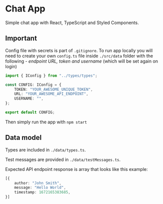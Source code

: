 # Chat App

Simple chat app with React, TypeScript and Styled Components.

## Important

Config file with secrets is part of `.gitignore`.  To run app locally you will need to create your own `config.ts` file inside `./src/data` folder with the following - *endpoint URL, token and username* (which will be set again on login)

```ts
import { IConfig } from "../types/types";

const CONFIG: IConfig = {
	TOKEN: "YOUR_AWESOME_UNIQUE_TOKEN",
	URL: "YOUR_AWESOME_API_ENDPOINT",
	USERNAME: "",
};

export default CONFIG;
```

Then simply run the app with `npm start`

## Data model

Types are included in `./data/types.ts`. 

Test messages are provided in `./data/testMessages.ts`. 

Expected API endpoint response is array that looks like this example:

```ts
[{
	author: "John Smith",
	message: "Hello World",
	timestamp: 1672165383685,
}]
```

